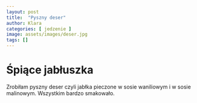 ```yaml
---
layout: post
title:  "Pyszny deser"
author: Klara
categories: [ jedzenie ]
image: assets/images/deser.jpg
tags: []
---
```


# Śpiące jabłuszka
Zrobiłam pyszny deser czyli jabłka pieczone w sosie waniliowym i w sosie malinowym. Wszystkim bardzo smakowało.
